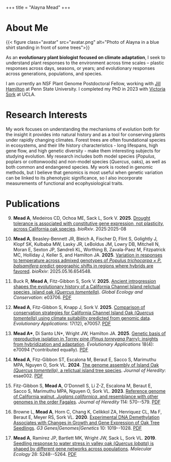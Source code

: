 +++
title = "Alayna Mead"
+++

# About Me

{{< figure class="avatar" src="avatar.png" alt="Photo of Alayna in a blue shirt standing in front of some trees">}}


As an **evolutionary plant biologist focused on climate adaptation**, I seek to understand plant 
responses to the environment across time scales – plastic responses across days, seasons, or 
years; and evolutionary responses across generations, populations, and species.

I am currently an NSF Plant Genome Postdoctoral Fellow, working with [Jill Hamilton](https://jillahamilton.com/index.html) at Penn State University.
I completed my PhD in 2023 with [Victoria Sork](https://sorklab.eeb.ucla.edu/) at UCLA.

# Research Interests

My work focuses on understanding the mechanisms of evolution both for the insight it provides into natural 
history and as a tool for conserving plants under rapidly changing climates. Forest trees are often 
foundational species in ecosystems, and their life history characteristics - long lifespans, high 
gene flow, and high genetic diversity - make them interesting subjects for studying evolution. 
My research includes both model species (*Populus*, poplars or cottonwoods) and non-model species 
(*Quercus*, oaks), as well as both common and endangered species. My work is rooted in genomic methods,
but I believe that genomics is most useful when genetic variation can be linked to its phenotypic 
significance, so I also incorporate measurements of functional and ecophysiological traits.


# Publications

9. **Mead A**, Medeiros CD, Ochoa ME, Sack L, Sork V. **2025**. [Drought tolerance is associated with constitutive gene 
expression, not plasticity, across California oak species](https://www.biorxiv.org/content/10.1101/2025.08.19.671120v1.abstract). *bioRxiv*. 2025:2025-08

8. **Mead A**, Beasley-Bennett JR, Bleich A, Fischer D, Flint S, Golightly J, Klopf SK, Kulbaba MW, Lasky JR, LeBoldus JM,
Lowry DB, Mitchell N, Moran E, Sexton JP, Søndreli KL, Worthing B, Zavala-Paez M, Fitzpatrick MC, Holliday J, Keller S, and 
Hamilton JA. **2025**. [Variation in responses to temperature across admixed genotypes of *Populus trichocarpa × P. balsamifera* predict geographic shifts in regions where hybrids are favored](https://www.biorxiv.org/content/10.1101/2025.05.16.654548v2). 
*bioRxiv*: 2025.05.16.654548.

7. Buck R, **Mead A**, Fitz-Gibbon S, Sork V. **2025**. [Ancient introgression shapes the evolutionary history of a 
California Channel Island relictual species, island oak (*Quercus tomentella*)](https://www.sciencedirect.com/science/article/pii/S2351989425003075). *Global Ecology and Conservation*: e03706. 
[PDF](pdfs/Buck_etal_2025_island_oak_introgression.pdf)

6. **Mead A**, Fitz-Gibbon S, Knapp J, Sork V. **2025**.
[Comparison of conservation strategies for California Channel Island Oak
(*Quercus tomentella*) using climate suitability predicted from genomic
data](https://onlinelibrary.wiley.com/doi/full/10.1111/eva.70057). *Evolutionary Applications*: 17(12), e70057.
[PDF](pdfs/Mead_EvolutionaryApplications_2024_Conservation_Strategies_Island_Oak.pdf)

5. **Mead A\***, Di Santo LN*, Wright JW, Hamilton JA.
**2025**. [Genetic basis of reproductive isolation in Torrey pine (*Pinus
torreyana* Parry): insights from hybridization and adaptation](https://onlinelibrary.wiley.com/doi/full/10.1111/eva.70094). *Evolutionary Applications* 18(4): e70094 (*contributed equally).
[PDF](pdfs/DiSanto_etal_2025_EvolutionaryApplications_Genetic_Basis_Reproductive_Isolation_Torrey_Pine.pdf)


4. **Mead A**, Fitz-Gibbon ST, Escalona M, Beraut E, Sacco
S, Marimuthu MPA, Nguyen O, Sork VL. **2024**. [The
genome assembly of Island Oak *(Quercus tomentella)*, a relictual island
tree species](https://academic.oup.com/jhered/article/115/2/221/7596578). *Journal of Heredity*: esae002.
[PDF](pdfs/Mead_etal_2024_IslandOakGenome_JHeredity.pdf)

3. Fitz-Gibbon S, **Mead A**, O'Donnell S, Li Z-Z, Escalona
M, Beraut E, Sacco S, Marimuthu MPA, Nguyen O, Sork
VL. **2023**. [Reference genome of California walnut, *Juglans
californica*, and resemblance with other genomes in the order Fagales](https://academic.oup.com/jhered/article/114/5/570/7202009).
*Journal of Heredity* 114: 570--579. [PDF](pdfs/Fitz-Gibbon_etal_2023_california_walnut_reference_genome.pdf)

2. Browne L, **Mead A**, Horn C, Chang K, Celikkol ZA, Henriquez CL, Ma F, Beraut E, Meyer RS, Sork VL. **2020**. [Experimental DNA Demethylation Associates with Changes
in Growth and Gene Expression of Oak Tree Seedlings](https://academic.oup.com/g3journal/article/10/3/1019/6026164). *G3 Genes\|Genomes\|Genetics* 10: 1019--1028.
[PDF](pdfs/Browne_etal_2020_OakDemethylation_G3.pdf)

1. **Mead A**, Ramirez JP, Bartlett MK, Wright JW, Sack
L, Sork VL. **2019**. [Seedling response to water stress in
valley oak (*Quercus lobata*) is shaped by different gene networks
across populations](https://onlinelibrary.wiley.com/doi/abs/10.1111/mec.15289). *Molecular Ecology* 28: 5248--5264. 
[PDF](pdfs/Mead_et_al-2019-Molecular_Ecology.pdf)



